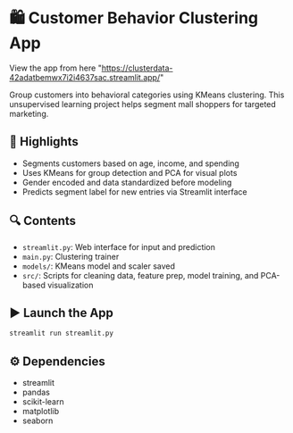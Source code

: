 # 🛍️ Customer Behavior Clustering App
View the app from here "https://clusterdata-42adatbemwx7i2i4637sac.streamlit.app/"

Group customers into behavioral categories using KMeans clustering. This unsupervised learning project helps segment mall shoppers for targeted marketing.

## 📌 Highlights
- Segments customers based on age, income, and spending
- Uses KMeans for group detection and PCA for visual plots
- Gender encoded and data standardized before modeling
- Predicts segment label for new entries via Streamlit interface

## 🔍 Contents
- `streamlit.py`: Web interface for input and prediction
- `main.py`: Clustering trainer
- `models/`: KMeans model and scaler saved
- `src/`: Scripts for cleaning data, feature prep, model training, and PCA-based visualization

## ▶️ Launch the App
```bash
streamlit run streamlit.py
```

## ⚙️ Dependencies
- streamlit
- pandas
- scikit-learn
- matplotlib
- seaborn